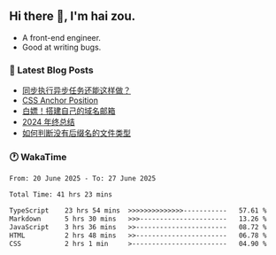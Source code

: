 ## Hi there 👋, I'm hai zou.

- A front-end engineer.
- Good at writing bugs.

### 📖 Latest Blog Posts
<!-- BLOG-POST-LIST:START -->
- [同步执行异步任务还能这样做？](https://blog.izou.top/posts/sync-executed/)
- [CSS Anchor Position](https://blog.izou.top/posts/css-anchor/)
- [白嫖！搭建自己的域名邮箱](https://blog.izou.top/posts/domain-mail/)
- [2024 年终总结](https://blog.izou.top/posts/2024-year-end-summary/)
- [如何判断没有后缀名的文件类型](https://blog.izou.top/posts/filetype-check/)
<!-- BLOG-POST-LIST:END -->

### 🕐 WakaTime
<!--START_SECTION:waka-->

```txt
From: 20 June 2025 - To: 27 June 2025

Total Time: 41 hrs 23 mins

TypeScript    23 hrs 54 mins  >>>>>>>>>>>>>>-----------   57.61 %
Markdown      5 hrs 30 mins   >>>----------------------   13.26 %
JavaScript    3 hrs 36 mins   >>-----------------------   08.72 %
HTML          2 hrs 48 mins   >>-----------------------   06.78 %
CSS           2 hrs 1 min     >------------------------   04.90 %
```

<!--END_SECTION:waka-->
